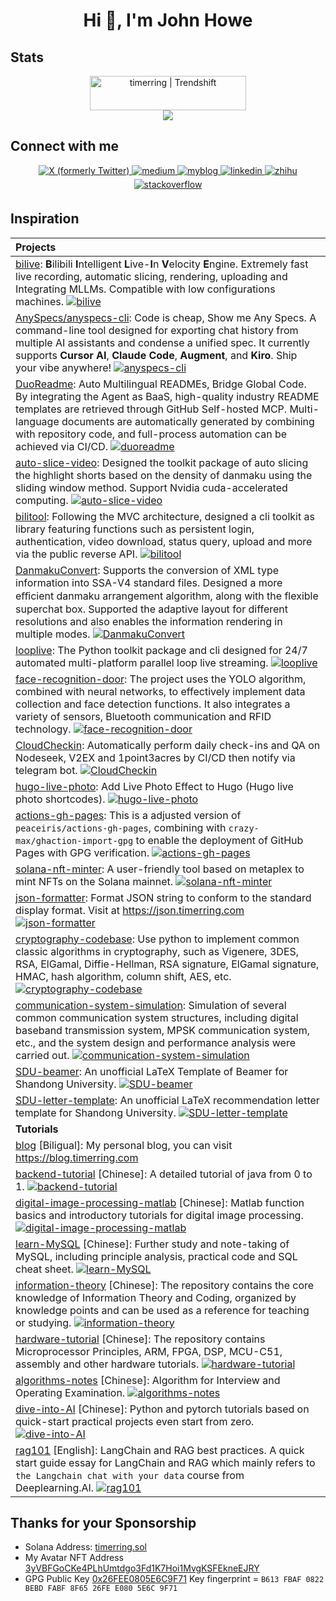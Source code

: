 ## <h1 align="center">Hi 👋, I'm John Howe</h1>

## Stats

<div align="center">
<a href="https://trendshift.io/developers/8761" target="_blank"><img src="https://trendshift.io/api/badge/developers/8761" alt="timerring | Trendshift" style="width: 250px; height: 55px;" width="250" height="55"/></a>
</div> 

<div align="center">
<img src="https://github-readme-stats.vercel.app/api?username=timerring&count_private=true&show_icons=true&hide_border=true&theme=vue"/>
</div> 

## Connect with me  
<div align="center">
<a href="https://x.com/imjohnhowe" target="_blank">
<img src="https://img.shields.io/badge/%40imjohnhowe-%23000000.svg?style=for-the-badge&logo=X&logoColor=white" alt="X (formerly Twitter)" style="margin-bottom: 5px;" />
</a>
<a href="https://medium.com/@timerring" target="_blank">
<img src=https://img.shields.io/badge/medium-%23292929.svg?&style=for-the-badge&logo=medium&logoColor=white alt=medium style="margin-bottom: 5px;" />
</a>
<a href="https://blog.timerring.com/" target="_blank">
<img src=https://img.shields.io/badge/-My%20Blog-000000?style=for-the-badge&logo=hugo&logoColor=white alt=myblog style="margin-bottom: 5px;" />
</a>
<a href="https://www.linkedin.com/in/john-howe-zh/" target="_blank">
<img src=https://img.shields.io/badge/linkedin-%231E77B5.svg?&style=for-the-badge&logo=linkedin&logoColor=white alt=linkedin style="margin-bottom: 5px;" />
</a>
<a href="https://www.zhihu.com/people/timerring" target="_blank">
<img src=https://img.shields.io/badge/zhihu-%231872F6.svg?&style=for-the-badge&logo=zhihu&logoColor=white alt=zhihu style="margin-bottom: 5px;" />
</a>
<a href="https://cdn.jsdelivr.net/gh/timerring/scratchpad2023/2024/2025-06-13-23-14-18.png" target="_blank">
<img src=https://img.shields.io/badge/-WeChat%20Official-07C160?style=for-the-badge&logo=wechat&logoColor=white alt=stackoverflow style="margin-bottom: 5px;" />
</a>
</div>  

## Inspiration

|Projects|
|:---|
|[bilive](https://github.com/timerring/bilive): **B**ilibili **I**ntelligent **L**ive-**I**n **V**elocity **E**ngine. Extremely fast live recording, automatic slicing, rendering, uploading and Integrating MLLMs. Compatible with low configurations machines.  [![bilive](https://img.shields.io/github/stars/timerring/bilive?style=social&logoColor=343b41)](https://github.com/timerring/bilive)|
|[AnySpecs/anyspecs-cli](https://github.com/anyspecs/anyspecs-cli): Code is cheap, Show me Any Specs. A command-line tool designed for exporting chat history from multiple AI assistants and condense a unified spec. It currently supports **Cursor AI**, **Claude Code**, **Augment**, and **Kiro**. Ship your vibe anywhere! [![anyspecs-cli](https://img.shields.io/github/stars/anyspecs/anyspecs-cli?style=social&logoColor=343b41)](https://github.com/anyspecs/anyspecs-cli)|
|[DuoReadme](https://github.com/duoreadme): Auto Multilingual READMEs, Bridge Global Code. By integrating the Agent as BaaS, high-quality industry README templates are retrieved through GitHub Self-hosted MCP. Multi-language documents are automatically generated by combining with repository code, and full-process automation can be achieved via CI/CD.  [![duoreadme](https://img.shields.io/github/stars/duoreadme/duoreadme?style=social&logoColor=343b41)](https://github.com/timerring/bilive)|
|[auto-slice-video](https://github.com/timerring/auto-slice-video): Designed the toolkit package of auto slicing the highlight shorts based on the density of danmaku using the sliding window method. Support Nvidia cuda-accelerated computing. [![auto-slice-video](https://img.shields.io/github/stars/timerring/auto-slice-video?style=social&logoColor=343b41)](https://github.com/timerring/auto-slice-video)|
|[bilitool](https://github.com/timerring/bilitool): Following the MVC architecture, designed a cli toolkit as library featuring functions such as persistent login, authentication, video download, status query, upload and more via the public reverse API. [![bilitool](https://img.shields.io/github/stars/timerring/bilitool?style=social&logoColor=343b41)](https://github.com/timerring/bilitool)|
|[DanmakuConvert](https://github.com/timerring/DanmakuConvert): Supports the conversion of XML type information into SSA-V4 standard files. Designed a more eﬀicient danmaku arrangement algorithm, along with the flexible superchat box. Supported the adaptive layout for different resolutions and also enables the information rendering in multiple modes. [![DanmakuConvert](https://img.shields.io/github/stars/timerring/DanmakuConvert?style=social&logoColor=343b41)](https://github.com/timerring/DanmakuConvert)|
|[looplive](https://github.com/timerring/looplive): The Python toolkit package and cli designed for 24/7 automated multi-platform parallel loop live streaming. [![looplive](https://img.shields.io/github/stars/timerring/looplive?style=social&logoColor=343b41)](https://github.com/timerring/looplive)|
|[face-recognition-door](https://github.com/timerring/face-recognition-door): The project uses the YOLO algorithm, combined with neural networks, to effectively implement data collection and face detection functions. It also integrates a variety of sensors, Bluetooth communication and RFID technology. [![face-recognition-door](https://img.shields.io/github/stars/timerring/face-recognition-door?style=social&logoColor=343b41)](https://github.com/timerring/face-recognition-door)|
|[CloudCheckin](https://github.com/timerring/CloudCheckin): Automatically perform daily check-ins and QA on Nodeseek, V2EX and 1point3acres by CI/CD then notify via telegram bot. [![CloudCheckin](https://img.shields.io/github/stars/timerring/CloudCheckin?style=social&logoColor=343b41)](https://github.com/timerring/CloudCheckin)|
|[hugo-live-photo](https://github.com/timerring/hugo-live-photo): Add Live Photo Effect to Hugo (Hugo live photo shortcodes). [![hugo-live-photo](https://img.shields.io/github/stars/timerring/hugo-live-photo?style=social&logoColor=343b41)](https://github.com/timerring/hugo-live-photo)|
|[actions-gh-pages](https://github.com/timerring/actions-gh-pages): This is a adjusted version of `peaceiris/actions-gh-pages`, combining with `crazy-max/ghaction-import-gpg` to enable the deployment of GitHub Pages with GPG verification. [![actions-gh-pages](https://img.shields.io/github/stars/timerring/actions-gh-pages?style=social&logoColor=343b41)](https://github.com/timerring/actions-gh-pages)|
|[solana-nft-minter](https://github.com/timerring/solana-nft-minter): A user-friendly tool based on metaplex to mint NFTs on the Solana mainnet. [![solana-nft-minter](https://img.shields.io/github/stars/timerring/solana-nft-minter?style=social&logoColor=343b41)](https://github.com/timerring/solana-nft-minter)|
|[json-formatter](https://github.com/timerring/json-formatter): Format JSON string to conform to the standard display format. Visit at https://json.timerring.com [![json-formatter](https://img.shields.io/github/stars/timerring/json-formatter?style=social&logoColor=343b41)](https://github.com/timerring/json-formatter)|
|[cryptography-codebase](https://github.com/timerring/cryptography-codebase): Use python to implement common classic algorithms in cryptography, such as Vigenere, 3DES, RSA, ElGamal, Diffie-Hellman, RSA signature, ElGamal signature, HMAC, hash algorithm, column shift, AES, etc. [![cryptography-codebase](https://img.shields.io/github/stars/timerring/cryptography-codebase?style=social&logoColor=343b41)](https://github.com/timerring/cryptography-codebase)|
|[communication-system-simulation](https://github.com/timerring/communication-system-simulation): Simulation of several common communication system structures, including digital baseband transmission system, MPSK communication system, etc., and the system design and performance analysis were carried out. [![communication-system-simulation](https://img.shields.io/github/stars/timerring/communication-system-simulation?style=social&logoColor=343b41)](https://github.com/timerring/communication-system-simulation)|
|[SDU-beamer](https://github.com/timerring/SDU-beamer): An unofficial LaTeX Template of Beamer for Shandong University. [![SDU-beamer](https://img.shields.io/github/stars/timerring/SDU-beamer?style=social&logoColor=343b41)](https://github.com/timerring/SDU-beamer)|
|[SDU-letter-template](https://github.com/timerring/SDU-letter-template): An unofficial LaTeX recommendation letter template for Shandong University. [![SDU-letter-template](https://img.shields.io/github/stars/timerring/SDU-letter-template?style=social&logoColor=343b41)](https://github.com/timerring/SDU-letter-template)|
|**Tutorials**|
|[blog](https://github.com/timerring/blog) [Biligual]: My personal blog, you can visit https://blog.timerring.com |
|[backend-tutorial](https://github.com/timerring/backend-tutorial) [Chinese]: A detailed tutorial of java from 0 to 1. [![backend-tutorial](https://img.shields.io/github/stars/timerring/backend-tutorial?style=social&logoColor=343b41)](https://github.com/timerring/backend-tutorial) |
|[digital-image-processing-matlab](https://github.com/timerring/digital-image-processing-matlab) [Chinese]: Matlab function basics and introductory tutorials for digital image processing.  [![digital-image-processing-matlab](https://img.shields.io/github/stars/timerring/digital-image-processing-matlab?style=social&logoColor=343b41)](https://github.com/timerring/digital-image-processing-matlab) |
|[learn-MySQL](https://github.com/timerring/learn-MySQL) [Chinese]: Further study and note-taking of MySQL, including principle analysis, practical code and SQL cheat sheet. [![learn-MySQL](https://img.shields.io/github/stars/timerring/learn-MySQL?style=social&logoColor=343b41)](https://github.com/timerring/learn-MySQL) |
|[information-theory](https://github.com/timerring/information-theory) [Chinese]: The repository contains the core knowledge of Information Theory and Coding, organized by knowledge points and can be used as a reference for teaching or studying. [![information-theory](https://img.shields.io/github/stars/timerring/information-theory?style=social&logoColor=343b41)](https://github.com/timerring/information-theory) |
|[hardware-tutorial](https://github.com/timerring/hardware-tutorial) [Chinese]: The repository contains Microprocessor Principles, ARM, FPGA, DSP, MCU-C51, assembly and other hardware tutorials. [![hardware-tutorial](https://img.shields.io/github/stars/timerring/hardware-tutorial?style=social&logoColor=343b41)](https://github.com/timerring/hardware-tutorial)|
|[algorithms-notes](https://github.com/timerring/algorithms-notes) [Chinese]: Algorithm for Interview and Operating Examination. [![algorithms-notes](https://img.shields.io/github/stars/timerring/algorithms-notes?style=social&logoColor=343b41)](https://github.com/timerring/algorithms-notes) |
|[dive-into-AI](https://github.com/timerring/dive-into-AI) [Chinese]: Python and pytorch tutorials based on quick-start practical projects even start from zero.  [![dive-into-AI](https://img.shields.io/github/stars/timerring/dive-into-AI?style=social&logoColor=343b41)](https://github.com/timerring/dive-into-AI) |
|[rag101](https://github.com/timerring/rag101) [English]: LangChain and RAG best practices. A quick start guide essay for LangChain and RAG which mainly refers to `the Langchain chat with your data` course from Deeplearning.AI.  [![rag101](https://img.shields.io/github/stars/timerring/rag101?style=social&logoColor=343b41)](https://github.com/timerring/rag101) |

## Thanks for your Sponsorship 

- Solana Address: [timerring.sol](https://www.dial.to/?action=solana-action:https://action.solscan.io/api/donate?receiver=Ew2t28MqZ3XMtDSqfG2i1uBWB1miq3iWUb7N2pqP8hGm)
- My Avatar NFT Address [3yVBFGoCKe4PLhUmtdgo3Fd1K7Hoi1MvgKSFEkneEJRY](https://explorer.solana.com/address/3yVBFGoCKe4PLhUmtdgo3Fd1K7Hoi1MvgKSFEkneEJRY)
- GPG Public Key [0x26FEE0805E6C9F71](https://blogs.timerring.com/gpg-pubkey.asc.html) Key fingerprint = `B613 FBAF 0822 BEBD FABF 8F65 26FE E080 5E6C 9F71`
